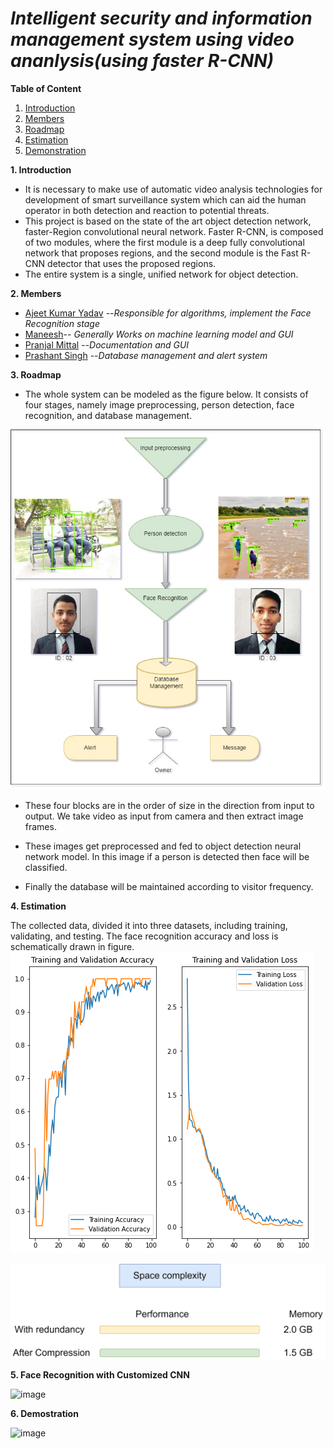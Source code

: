 

# ***Intelligent security and information management system using video ananlysis(using faster R-CNN)***


**Table of Content**

1. [Introduction](introduction)
2. [Members]()
3. [Roadmap]()
4. [Estimation]()
5. [Demonstration]() 

**1. Introduction**


* It is necessary to make use of automatic video analysis technologies for development of smart surveillance system which can aid the human operator in both detection and reaction to potential threats.
* This project is based on the state of the art object detection network, faster-Region convolutional neural network.  Faster R-CNN, is composed of two modules, where the first module is a deep fully convolutional network that proposes regions, and the second module is the Fast R-CNN detector that uses the proposed regions.  
* The entire system is a single, unified network for object detection.

**2. Members**
* [Ajeet Kumar Yadav](https://github.com/Ajeet-kumar1) --*Responsible for algorithms, implement the Face Recognition stage*
* [Maneesh](https://github.com/maneesh06)-- *Generally Works on machine learning model and GUI*
* [Pranjal Mittal](https://github.com/PranjalM99) --*Documentation and GUI*
* [Prashant Singh](https://github.com/prashant070800) --*Database management and alert system*

**3. Roadmap**

*  The whole system can be modeled as the figure below. It consists of four stages, namely image preprocessing, person detection, face recognition, and database management.
 
![image](https://github.com/prashant070800/Final-year-project/blob/main/images/Algo%20description.jpg)

*  These four blocks are in the order of size in the direction from input to output. We take video as input from camera and then extract image frames. 

*  These images get preprocessed and fed to object detection neural network model. In this image if a person is detected then face will be classified.

*  Finally the database will be maintained according to visitor frequency.

**4. Estimation**

The collected data, divided it into three datasets, including training, validating, and testing. The face recognition accuracy and loss is schematically drawn in figure.
![image](https://github.com/prashant070800/Final-year-project/blob/main/images/Output%20graph.png)

![image](https://github.com/prashant070800/Final-year-project/blob/main/images/Estimation.drawio.png)



**5. Face Recognition with Customized CNN**

![image](https://github.com/prashant070800/Final-year-project/blob/main/images/ppt%20gif.gif)




**6. Demostration**

![image](https://github.com/prashant070800/Final-year-project/blob/main/images/ezgif.com-gif-maker%20(1).gif)




